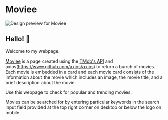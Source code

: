 # Moviee

![Design preview for Moviee](https://res.cloudinary.com/adenike/image/upload/v1612680606/moviee-desktop-preview_olrtjb.png)

## Hello! :wave:

Welcome to my webpage.


[Moviee](https://moviee-page.netlify.app) is a page created using the [TMdb's API](https://www.themoviedb.org/) and axios(https://www.github,com/axios/axios) to return a bunch of movies. Each movie is embedded in a card and each movie card consists of the information about the movie which includes an image, the movie title, and a brief description about the movie.

Use this webpage to check for popular and trending movies.

Movies can be searched for by entering particular keywords in the search input field provided at the top right corner on desktop or below the logo on mobile.

